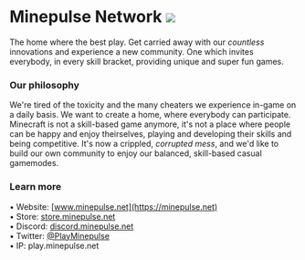# Minepulse Network ![](https://img.shields.io/badge/since_24/09/22-currently_postponed-red)
The home where the best play. Get carried away with our _countless_ innovations and experience a new community. One which invites everybody, in every skill bracket, providing unique and super fun games.

### Our philosophy
We're tired of the toxicity and the many cheaters we experience in-game on a daily basis. We want to create a home, where everybody can participate. Minecraft is not a skill-based game anymore, it's not a place where people can be happy and enjoy theirselves, playing and developing their skills and being competitive. It's now a crippled, _corrupted mess_, and we'd like to build our own community to enjoy our balanced, skill-based casual gamemodes.

### Learn more
•  Website: [www.minepulse.net](https://minepulse.net)<br/>
•  Store: [store.minepulse.net](https://store.minepulse.net)<br/>
•  Discord: [discord.minepulse.net](https://discord.minepulse.net)<br/>
•  Twitter: [@PlayMinepulse](https://twitter.com/PlayMinepulse)<br/>
•  IP: play.minepulse.net
